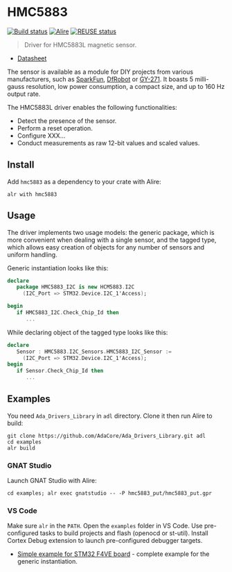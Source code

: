# HMC5883

[![Build status](https://github.com/reznikmm/hmc5883/actions/workflows/alire.yml/badge.svg)](https://github.com/reznikmm/hmc5883/actions/workflows/alire.yml)
[![Alire](https://img.shields.io/endpoint?url=https://alire.ada.dev/badges/hmc5883.json)](https://alire.ada.dev/crates/hmc5883.html)
[![REUSE status](https://api.reuse.software/badge/github.com/reznikmm/hmc5883)](https://api.reuse.software/info/github.com/reznikmm/hmc5883)

> Driver for HMC5883L magnetic sensor.

- [Datasheet](https://cdn.sparkfun.com/datasheets/Sensors/Magneto/HMC5883L-FDS.pdf)

The sensor is available as a module for DIY projects from various
manufacturers, such as
[SparkFun](https://www.sparkfun.com/products/retired/10530),
[DfRobot](https://www.dfrobot.com/product-535.html)
or [GY-271](https://www.aliexpress.com/item/1005006291063452.html).
It boasts 5 milli-gauss resolution, low power consumption, a compact size,
and up to 160 Hz output rate.

The HMC5883L driver enables the following functionalities:

- Detect the presence of the sensor.
- Perform a reset operation.
- Configure XXX...
- Conduct measurements as raw 12-bit values and scaled values.

## Install

Add `hmc5883` as a dependency to your crate with Alire:

    alr with hmc5883

## Usage

The driver implements two usage models: the generic package, which is more
convenient when dealing with a single sensor, and the tagged type, which
allows easy creation of objects for any number of sensors and uniform handling.

Generic instantiation looks like this:

```ada
declare
   package HMC5883_I2C is new HCM5883.I2C
     (I2C_Port => STM32.Device.I2C_1'Access);

begin
   if HMC5883_I2C.Check_Chip_Id then
      ...
```

While declaring object of the tagged type looks like this:

```ada
declare
   Sensor : HMC5883.I2C_Sensors.HMC5883_I2C_Sensor :=
     (I2C_Port => STM32.Device.I2C_1'Access);
begin
   if Sensor.Check_Chip_Id then
      ...
```

## Examples

You need `Ada_Drivers_Library` in `adl` directory. Clone it then run Alire
to build:

    git clone https://github.com/AdaCore/Ada_Drivers_Library.git adl
    cd examples
    alr build

### GNAT Studio

Launch GNAT Studio with Alire:

    cd examples; alr exec gnatstudio -- -P hmc5883_put/hmc5883_put.gpr

### VS Code

Make sure `alr` in the `PATH`.
Open the `examples` folder in VS Code. Use pre-configured tasks to build
projects and flash (openocd or st-util). Install Cortex Debug extension
to launch pre-configured debugger targets.

- [Simple example for STM32 F4VE board](examples/hmc5883_put) - complete
  example for the generic instantiation.
